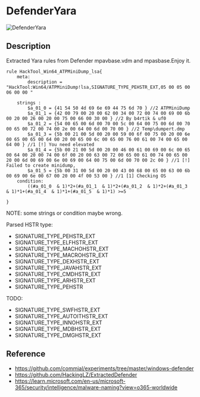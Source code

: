 
# DefenderYara


![DefenderYara](https://socialify.git.ci/roadwy/DefenderYara/image?description=1&font=Inter&forks=1&issues=1&language=1&owner=1&pattern=Plus&stargazers=1&theme=Light)

## Description
Extracted Yara rules from Defender mpavbase.vdm and mpasbase.Enjoy it.

```YARA
rule HackTool_Win64_ATPMiniDump_lsa{
	meta:
		description = "HackTool:Win64/ATPMiniDump!lsa,SIGNATURE_TYPE_PEHSTR_EXT,05 00 05 00 06 00 00 "
		
	strings :
		$a_01_0 = {41 54 50 4d 69 6e 69 44 75 6d 70 } //2 ATPMiniDump
		$a_01_1 = {42 00 79 00 20 00 62 00 34 00 72 00 74 00 69 00 6b 00 20 00 26 00 20 00 75 00 66 00 30 00 } //2 By b4rtik & uf0
		$a_01_2 = {54 00 65 00 6d 00 70 00 5c 00 64 00 75 00 6d 00 70 00 65 00 72 00 74 00 2e 00 64 00 6d 00 70 00 } //2 Temp\dumpert.dmp
		$a_01_3 = {5b 00 21 00 5d 00 20 00 59 00 6f 00 75 00 20 00 6e 00 65 00 65 00 64 00 20 00 65 00 6c 00 65 00 76 00 61 00 74 00 65 00 64 00 } //1 [!] You need elevated
		$a_01_4 = {5b 00 21 00 5d 00 20 00 46 00 61 00 69 00 6c 00 65 00 64 00 20 00 74 00 6f 00 20 00 63 00 72 00 65 00 61 00 74 00 65 00 20 00 6d 00 69 00 6e 00 69 00 64 00 75 00 6d 00 70 00 2c 00 } //1 [!] Failed to create minidump,
		$a_01_5 = {5b 00 31 00 5d 00 20 00 43 00 68 00 65 00 63 00 6b 00 69 00 6e 00 67 00 20 00 4f 00 53 00 } //1 [1] Checking OS
	condition:
		((#a_01_0  & 1)*2+(#a_01_1  & 1)*2+(#a_01_2  & 1)*2+(#a_01_3  & 1)*1+(#a_01_4  & 1)*1+(#a_01_5  & 1)*1) >=5
 
}
```
NOTE: some strings or condition maybe wrong. 

Parsed HSTR type:
- SIGNATURE_TYPE_PEHSTR_EXT
- SIGNATURE_TYPE_ELFHSTR_EXT
- SIGNATURE_TYPE_MACHOHSTR_EXT
- SIGNATURE_TYPE_MACROHSTR_EXT
- SIGNATURE_TYPE_DEXHSTR_EXT
- SIGNATURE_TYPE_JAVAHSTR_EXT
- SIGNATURE_TYPE_CMDHSTR_EXT
- SIGNATURE_TYPE_ARHSTR_EXT
- SIGNATURE_TYPE_PEHSTR

TODO:
- SIGNATURE_TYPE_SWFHSTR_EXT
- SIGNATURE_TYPE_AUTOITHSTR_EXT
- SIGNATURE_TYPE_INNOHSTR_EXT
- SIGNATURE_TYPE_MDBHSTR_EXT
- SIGNATURE_TYPE_DMGHSTR_EXT

## Reference
- https://github.com/commial/experiments/tree/master/windows-defender
- https://github.com/HackingLZ/ExtractedDefender
- https://learn.microsoft.com/en-us/microsoft-365/security/intelligence/malware-naming?view=o365-worldwide